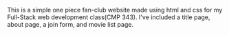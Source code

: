 This is a simple one piece fan-club website made using html and css for my Full-Stack web development class(CMP 343). I've included a title page, about page, a join form, and movie list page. 
